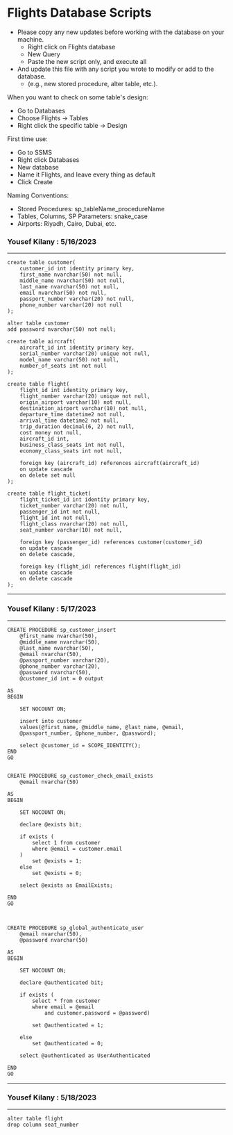 # Flights Database Scripts
- Please copy any new updates before working with the database on your machine.
	+ Right click on Flights database
	+ New Query
	+ Paste the new script only, and execute all
- And update this file with any script you wrote to modify or add to the database.
    + (e.g., new stored procedure, alter table, etc.).

When you want to check on some table's design: 
- Go to Databases
- Choose Flights -> Tables
- Right click the specific table -> Design

First time use: 
- Go to SSMS
- Right click Databases
- New database
- Name it Flights, and leave every thing as default
- Click Create

Naming Conventions:
- Stored Procedures: sp_tableName_procedureName
- Tables, Columns, SP Parameters: snake_case
- Airports: Riyadh, Cairo, Dubai, etc.

### Yousef Kilany : 5/16/2023 
______________________________________________________________________
```
create table customer(
	customer_id int identity primary key,
	first_name nvarchar(50) not null,
	middle_name nvarchar(50) not null,
	last_name nvarchar(50) not null,
	email nvarchar(50) not null,
	passport_number varchar(20) not null,
	phone_number varchar(20) not null
);

alter table customer
add password nvarchar(50) not null;

create table aircraft(
	aircraft_id int identity primary key,
	serial_number varchar(20) unique not null,
	model_name varchar(50) not null,
	number_of_seats int not null
);

create table flight(
	flight_id int identity primary key,
	flight_number varchar(20) unique not null,
	origin_airport varchar(10) not null,
	destination_airport varchar(10) not null,
	departure_time datetime2 not null,
	arrival_time datetime2 not null,
	trip_duration decimal(6, 2) not null,
	cost money not null,
	aircraft_id int,
	business_class_seats int not null,
	economy_class_seats int not null,

	foreign key (aircraft_id) references aircraft(aircraft_id)
	on update cascade
	on delete set null
);

create table flight_ticket(
	flight_ticket_id int identity primary key,
	ticket_number varchar(20) not null,
	passenger_id int not null,
	flight_id int not null,
	flight_class nvarchar(20) not null,
	seat_number varchar(10) not null,
	
	foreign key (passenger_id) references customer(customer_id)
	on update cascade
	on delete cascade,

	foreign key (flight_id) references flight(flight_id)
	on update cascade
	on delete cascade
);

```
______________________________________________________________________

### Yousef Kilany : 5/17/2023
______________________________________________________________________
```
CREATE PROCEDURE sp_customer_insert
	@first_name nvarchar(50),
	@middle_name nvarchar(50),
	@last_name nvarchar(50),
	@email nvarchar(50),
	@passport_number varchar(20),
	@phone_number varchar(20),
	@password nvarchar(50),
	@customer_id int = 0 output

AS
BEGIN
	
	SET NOCOUNT ON;

	insert into customer 
	values(@first_name, @middle_name, @last_name, @email, 
	@passport_number, @phone_number, @password);

	select @customer_id = SCOPE_IDENTITY();
END
GO


CREATE PROCEDURE sp_customer_check_email_exists 
	@email nvarchar(50)
	
AS
BEGIN
	
	SET NOCOUNT ON;

	declare @exists bit;

	if exists (
		select 1 from customer 
		where @email = customer.email
	) 
		set @exists = 1;
	else
		set @exists = 0;

	select @exists as EmailExists;
    
END
GO



CREATE PROCEDURE sp_global_authenticate_user
	@email nvarchar(50),
	@password nvarchar(50)

AS
BEGIN

	SET NOCOUNT ON;

	declare @authenticated bit;

	if exists (
		select * from customer
		where email = @email 
			and customer.password = @password)

		set @authenticated = 1;

	else 
		set @authenticated = 0;

	select @authenticated as UserAuthenticated

END
GO

```
______________________________________________________________________

### Yousef Kilany : 5/18/2023
______________________________________________________________________

```
alter table flight
drop column seat_number
```